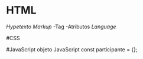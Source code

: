# HTML
*Hypetexto*
*Markup*
-Tag
-Atributos
*Language*


#CSS

#JavaScript
objeto JavaScript
const participante = {};
